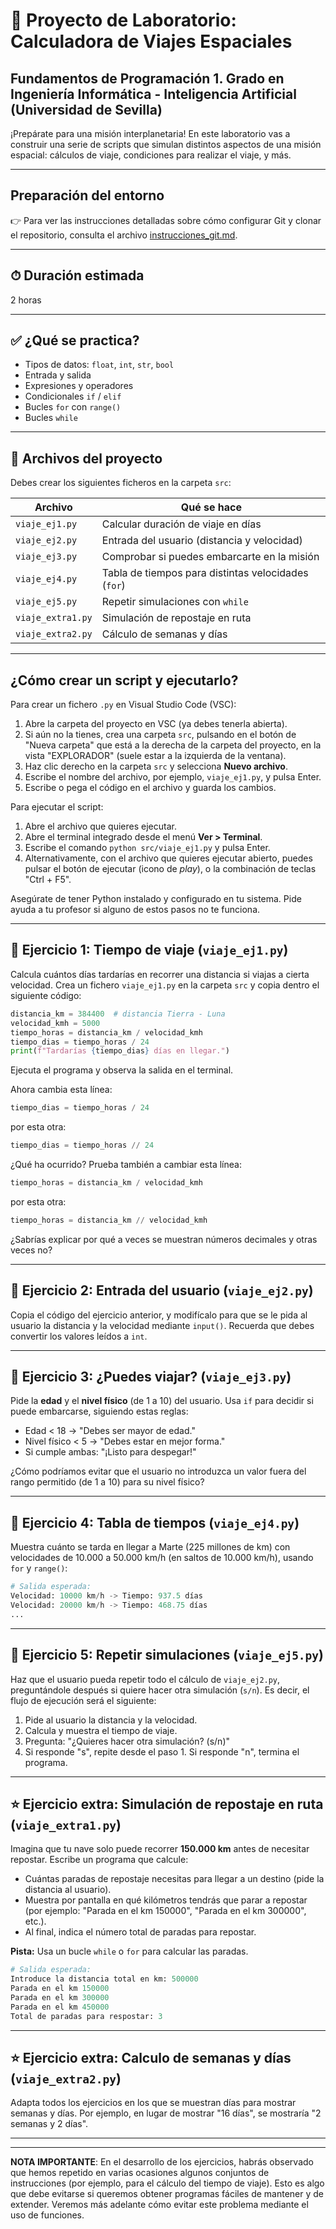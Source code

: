# 🚀 Proyecto de Laboratorio: Calculadora de Viajes Espaciales
## Fundamentos de Programación 1. Grado en Ingeniería Informática - Inteligencia Artificial (Universidad de Sevilla)

¡Prepárate para una misión interplanetaria! En este laboratorio vas a construir una serie de scripts que simulan distintos aspectos de una misión espacial: cálculos de viaje, condiciones para realizar el viaje, y más.

---
## Preparación del entorno 

👉 Para ver las instrucciones detalladas sobre cómo configurar Git y clonar el repositorio, consulta el archivo [instrucciones_git.md](instrucciones_git.md).

---

## ⏱ Duración estimada

2 horas

---

## ✅ ¿Qué se practica?

- Tipos de datos: `float`, `int`, `str`, `bool`
- Entrada y salida
- Expresiones y operadores
- Condicionales `if` / `elif`
- Bucles `for` con `range()`
- Bucles `while`

---

## 📁 Archivos del proyecto

Debes crear los siguientes ficheros en la carpeta `src`:

| Archivo           | Qué se hace                                                 |
|-------------------|-------------------------------------------------------------|
| `viaje_ej1.py`       | Calcular duración de viaje en días                          |
| `viaje_ej2.py`       | Entrada del usuario (distancia y velocidad)                 |
| `viaje_ej3.py`       | Comprobar si puedes embarcarte en la misión                 |
| `viaje_ej4.py`       | Tabla de tiempos para distintas velocidades (`for`)         |
| `viaje_ej5.py`       | Repetir simulaciones con `while`                            |
| `viaje_extra1.py`  | Simulación de repostaje en ruta                             |
| `viaje_extra2.py` | Cálculo de semanas y días                                   |

---
## ¿Cómo crear un script y ejecutarlo?

Para crear un fichero `.py` en Visual Studio Code (VSC):

1. Abre la carpeta del proyecto en VSC (ya debes tenerla abierta).
2. Si aún no la tienes, crea una carpeta `src`, pulsando en el botón de "Nueva carpeta" que está a la derecha de la carpeta del proyecto, en la vista "EXPLORADOR" (suele estar a la izquierda de la ventana).
3. Haz clic derecho en la carpeta `src` y selecciona **Nuevo archivo**.
4. Escribe el nombre del archivo, por ejemplo, `viaje_ej1.py`, y pulsa Enter.
5. Escribe o pega el código en el archivo y guarda los cambios.

Para ejecutar el script:

1. Abre el archivo que quieres ejecutar.
2. Abre el terminal integrado desde el menú **Ver > Terminal**.
3. Escribe el comando `python src/viaje_ej1.py` y pulsa Enter.
4. Alternativamente, con el archivo que quieres ejecutar abierto, puedes pulsar el botón de ejecutar (icono de *play*), o la combinación de teclas "Ctrl + F5".

Asegúrate de tener Python instalado y configurado en tu sistema. Pide ayuda a tu profesor si alguno de estos pasos no te funciona.

---

## 📌 Ejercicio 1: Tiempo de viaje (`viaje_ej1.py`)

Calcula cuántos días tardarías en recorrer una distancia si viajas a cierta velocidad. Crea un fichero `viaje_ej1.py` en la carpeta `src` y copia dentro el siguiente código:

```python
distancia_km = 384400  # distancia Tierra - Luna
velocidad_kmh = 5000
tiempo_horas = distancia_km / velocidad_kmh
tiempo_dias = tiempo_horas / 24
print(f"Tardarías {tiempo_dias} días en llegar.")
```

Ejecuta el programa y observa la salida en el terminal.

Ahora cambia esta línea:

```python
tiempo_dias = tiempo_horas / 24
```

por esta otra:

```python
tiempo_dias = tiempo_horas // 24
```

¿Qué ha ocurrido? Prueba también a cambiar esta línea:

```python
tiempo_horas = distancia_km / velocidad_kmh
```

por esta otra:

```python
tiempo_horas = distancia_km // velocidad_kmh
```

¿Sabrías explicar por qué a veces se muestran números decimales y otras veces no?

---

## 📌 Ejercicio 2: Entrada del usuario (`viaje_ej2.py`)

Copia el código del ejercicio anterior, y modifícalo para que se le pida al usuario la distancia y la velocidad mediante `input()`. Recuerda que debes convertir los valores leídos a `int`.

---

## 📌 Ejercicio 3: ¿Puedes viajar? (`viaje_ej3.py`)

Pide la **edad** y el **nivel físico** (de 1 a 10) del usuario. Usa `if` para decidir si puede embarcarse, siguiendo estas reglas:

- Edad < 18 → "Debes ser mayor de edad."
- Nivel físico < 5 → "Debes estar en mejor forma."
- Si cumple ambas: "¡Listo para despegar!"

¿Cómo podríamos evitar que el usuario no introduzca un valor fuera del rango permitido (de 1 a 10) para su nivel físico?

---

## 📌 Ejercicio 4: Tabla de tiempos (`viaje_ej4.py`)

Muestra cuánto se tarda en llegar a Marte (225 millones de km) con velocidades de 10.000 a 50.000 km/h (en saltos de 10.000 km/h), usando `for` y `range()`:

```python
# Salida esperada:
Velocidad: 10000 km/h -> Tiempo: 937.5 días
Velocidad: 20000 km/h -> Tiempo: 468.75 días
...
```

---

## 📌 Ejercicio 5: Repetir simulaciones (`viaje_ej5.py`)

Haz que el usuario pueda repetir todo el cálculo de `viaje_ej2.py`, preguntándole después si quiere hacer otra simulación (`s/n`). Es decir, el flujo de ejecución será el siguiente:

1. Pide al usuario la distancia y la velocidad.
2. Calcula y muestra el tiempo de viaje.
3. Pregunta: "¿Quieres hacer otra simulación? (s/n)"
4. Si responde "s", repite desde el paso 1. Si responde "n", termina el programa.

---

## ⭐ Ejercicio extra: Simulación de repostaje en ruta (`viaje_extra1.py`)

Imagina que tu nave solo puede recorrer **150.000 km** antes de necesitar repostar. Escribe un programa que calcule:

- Cuántas paradas de repostaje necesitas para llegar a un destino (pide la distancia al usuario).
- Muestra por pantalla en qué kilómetros tendrás que parar a repostar (por ejemplo: "Parada en el km 150000", "Parada en el km 300000", etc.).
- Al final, indica el número total de paradas para repostar.

**Pista:** Usa un bucle `while` o `for` para calcular las paradas.

```python
# Salida esperada:
Introduce la distancia total en km: 500000
Parada en el km 150000
Parada en el km 300000
Parada en el km 450000
Total de paradas para respostar: 3
```

---

## ⭐ Ejercicio extra: Calculo de semanas y días (`viaje_extra2.py`) 

Adapta todos los ejercicios en los que se muestran días para mostrar semanas y días. Por ejemplo, en lugar de mostrar "16 días", se mostraría "2 semanas y 2 días".

---
---

**NOTA IMPORTANTE**: En el desarrollo de los ejercicios, habrás observado que hemos repetido en varias ocasiones algunos conjuntos de instrucciones (por ejemplo, para el cálculo del tiempo de viaje). Esto es algo que debe evitarse si queremos obtener programas fáciles de mantener y de extender. Veremos más adelante cómo evitar este problema mediante el uso de funciones.